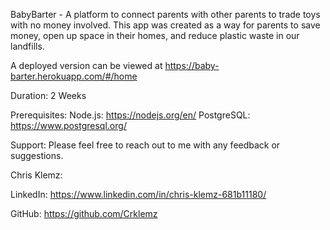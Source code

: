 BabyBarter - A platform to connect parents with other parents to trade toys with no money involved. This app was created as a way for parents to save money, open up space in their homes, and reduce plastic waste in our landfills.

A deployed version can be viewed at https://baby-barter.herokuapp.com/#/home

Duration: 2 Weeks

Prerequisites:
Node.js: https://nodejs.org/en/
PostgreSQL: https://www.postgresql.org/

Support:
Please feel free to reach out to me with any feedback or suggestions.

Chris Klemz:

LinkedIn: https://www.linkedin.com/in/chris-klemz-681b11180/

GitHub: https://github.com/Crklemz
